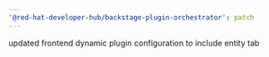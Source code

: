 ```yaml
---
'@red-hat-developer-hub/backstage-plugin-orchestrator': patch
---
```


updated frontend dynamic plugin configuration to include entity tab
